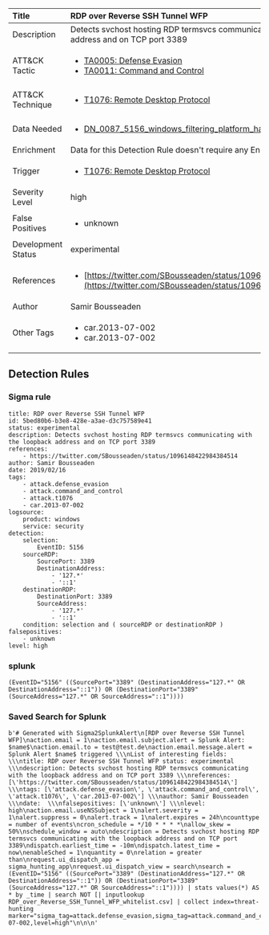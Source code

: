 | Title                | RDP over Reverse SSH Tunnel WFP                                                                                                                                                 |
|:---------------------|:------------------------------------------------------------------------------------------------------------------------------------------------------------|
| Description          | Detects svchost hosting RDP termsvcs communicating with the loopback address and on TCP port 3389                                                                                                                                           |
| ATT&amp;CK Tactic    |  <ul><li>[TA0005: Defense Evasion](https://attack.mitre.org/tactics/TA0005)</li><li>[TA0011: Command and Control](https://attack.mitre.org/tactics/TA0011)</li></ul>  |
| ATT&amp;CK Technique | <ul><li>[T1076: Remote Desktop Protocol](https://attack.mitre.org/techniques/T1076)</li></ul>  |
| Data Needed          | <ul><li>[DN_0087_5156_windows_filtering_platform_has_permitted_connection](../Data_Needed/DN_0087_5156_windows_filtering_platform_has_permitted_connection.md)</li></ul>  |
| Enrichment           |  Data for this Detection Rule doesn't require any Enrichments.  |
| Trigger              | <ul><li>[T1076: Remote Desktop Protocol](../Triggers/T1076.md)</li></ul>  |
| Severity Level       | high |
| False Positives      | <ul><li>unknown</li></ul>  |
| Development Status   | experimental |
| References           | <ul><li>[https://twitter.com/SBousseaden/status/1096148422984384514](https://twitter.com/SBousseaden/status/1096148422984384514)</li></ul>  |
| Author               | Samir Bousseaden |
| Other Tags           | <ul><li>car.2013-07-002</li><li>car.2013-07-002</li></ul> | 

## Detection Rules

### Sigma rule

```
title: RDP over Reverse SSH Tunnel WFP
id: 5bed80b6-b3e8-428e-a3ae-d3c757589e41
status: experimental
description: Detects svchost hosting RDP termsvcs communicating with the loopback address and on TCP port 3389
references:
    - https://twitter.com/SBousseaden/status/1096148422984384514
author: Samir Bousseaden
date: 2019/02/16
tags:
    - attack.defense_evasion
    - attack.command_and_control
    - attack.t1076
    - car.2013-07-002
logsource:
    product: windows
    service: security
detection:
    selection:
        EventID: 5156
    sourceRDP:
        SourcePort: 3389
        DestinationAddress:
            - '127.*'
            - '::1'
    destinationRDP:
        DestinationPort: 3389
        SourceAddress:
            - '127.*'
            - '::1'
    condition: selection and ( sourceRDP or destinationRDP )
falsepositives:
    - unknown
level: high

```





### splunk
    
```
(EventID="5156" ((SourcePort="3389" (DestinationAddress="127.*" OR DestinationAddress="::1")) OR (DestinationPort="3389" (SourceAddress="127.*" OR SourceAddress="::1"))))
```






### Saved Search for Splunk

```
b'# Generated with Sigma2SplunkAlert\n[RDP over Reverse SSH Tunnel WFP]\naction.email = 1\naction.email.subject.alert = Splunk Alert: $name$\naction.email.to = test@test.de\naction.email.message.alert = Splunk Alert $name$ triggered \\\nList of interesting fields:   \\\ntitle: RDP over Reverse SSH Tunnel WFP status: experimental \\\ndescription: Detects svchost hosting RDP termsvcs communicating with the loopback address and on TCP port 3389 \\\nreferences: [\'https://twitter.com/SBousseaden/status/1096148422984384514\'] \\\ntags: [\'attack.defense_evasion\', \'attack.command_and_control\', \'attack.t1076\', \'car.2013-07-002\'] \\\nauthor: Samir Bousseaden \\\ndate:  \\\nfalsepositives: [\'unknown\'] \\\nlevel: high\naction.email.useNSSubject = 1\nalert.severity = 1\nalert.suppress = 0\nalert.track = 1\nalert.expires = 24h\ncounttype = number of events\ncron_schedule = */10 * * * *\nallow_skew = 50%\nschedule_window = auto\ndescription = Detects svchost hosting RDP termsvcs communicating with the loopback address and on TCP port 3389\ndispatch.earliest_time = -10m\ndispatch.latest_time = now\nenableSched = 1\nquantity = 0\nrelation = greater than\nrequest.ui_dispatch_app = sigma_hunting_app\nrequest.ui_dispatch_view = search\nsearch = (EventID="5156" ((SourcePort="3389" (DestinationAddress="127.*" OR DestinationAddress="::1")) OR (DestinationPort="3389" (SourceAddress="127.*" OR SourceAddress="::1")))) | stats values(*) AS * by _time | search NOT [| inputlookup RDP_over_Reverse_SSH_Tunnel_WFP_whitelist.csv] | collect index=threat-hunting marker="sigma_tag=attack.defense_evasion,sigma_tag=attack.command_and_control,sigma_tag=attack.t1076,sigma_tag=car.2013-07-002,level=high"\n\n\n'
```
